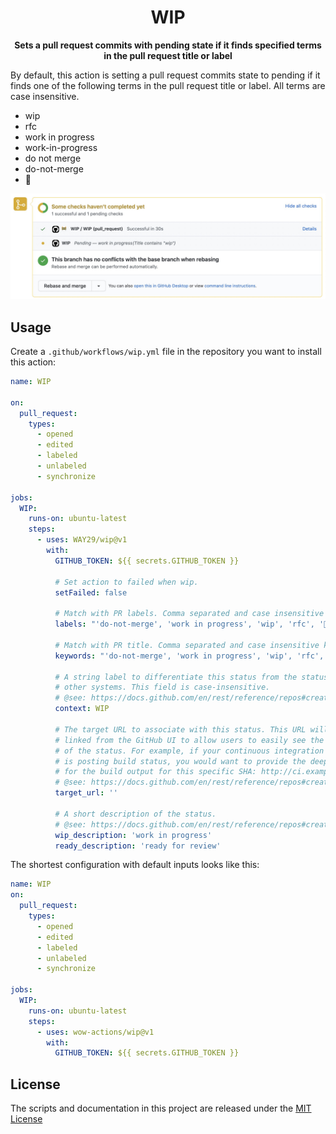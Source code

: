 <h1 align="center">WIP</h1>
<p align="center"><strong>Sets a pull request commits with pending state if it finds specified terms in the pull request title or label</strong></p>

By default, this action is setting a pull request commits state to pending if it finds one of the following terms in the pull request title or label. All terms are case insensitive.

- wip
- rfc
- work in progress
- work-in-progress
- do not merge
- do-not-merge
- 🚧

![screenshot](https://github.com/WAY29/wip/blob/master/screenshot.jpg?raw=true)

## Usage

Create a `.github/workflows/wip.yml` file in the repository you want to install this action:

```yml
name: WIP

on:
  pull_request:
    types:
      - opened
      - edited
      - labeled
      - unlabeled
      - synchronize

jobs:
  WIP:
    runs-on: ubuntu-latest
    steps:
      - uses: WAY29/wip@v1
        with:
          GITHUB_TOKEN: ${{ secrets.GITHUB_TOKEN }}

          # Set action to failed when wip.
          setFailed: false

          # Match with PR labels. Comma separated and case insensitive labels.
          labels: "'do-not-merge', 'work in progress', 'wip', 'rfc', '🚧'"

          # Match with PR title. Comma separated and case insensitive keywords.
          keywords: "'do-not-merge', 'work in progress', 'wip', 'rfc', '🚧'"

          # A string label to differentiate this status from the status of
          # other systems. This field is case-insensitive.
          # @see: https://docs.github.com/en/rest/reference/repos#create-a-commit-status
          context: WIP

          # The target URL to associate with this status. This URL will be
          # linked from the GitHub UI to allow users to easily see the source
          # of the status. For example, if your continuous integration system
          # is posting build status, you would want to provide the deep link
          # for the build output for this specific SHA: http://ci.example.com/user/repo/build/sha
          # @see: https://docs.github.com/en/rest/reference/repos#create-a-commit-status
          target_url: ''

          # A short description of the status.
          # @see: https://docs.github.com/en/rest/reference/repos#create-a-commit-status
          wip_description: 'work in progress'
          ready_description: 'ready for review'
```

The shortest configuration with default inputs looks like this:

```yml
name: WIP
on:
  pull_request:
    types:
      - opened
      - edited
      - labeled
      - unlabeled
      - synchronize

jobs:
  WIP:
    runs-on: ubuntu-latest
    steps:
      - uses: wow-actions/wip@v1
        with:
          GITHUB_TOKEN: ${{ secrets.GITHUB_TOKEN }}
```

## License

The scripts and documentation in this project are released under the [MIT License](LICENSE)
